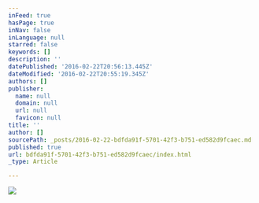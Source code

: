 ```yaml
---
inFeed: true
hasPage: true
inNav: false
inLanguage: null
starred: false
keywords: []
description: ''
datePublished: '2016-02-22T20:56:13.445Z'
dateModified: '2016-02-22T20:55:19.345Z'
authors: []
publisher:
  name: null
  domain: null
  url: null
  favicon: null
title: ''
author: []
sourcePath: _posts/2016-02-22-bdfda91f-5701-42f3-b751-ed582d9fcaec.md
published: true
url: bdfda91f-5701-42f3-b751-ed582d9fcaec/index.html
_type: Article

---
```

![](https://the-grid-user-content.s3-us-west-2.amazonaws.com/93d6ee22-6e41-4ef6-81a6-eb210e8345f9.jpg)